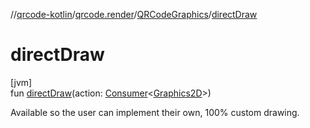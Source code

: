 //[qrcode-kotlin](../../../index.md)/[qrcode.render](../index.md)/[QRCodeGraphics](index.md)/[directDraw](direct-draw.md)

# directDraw

[jvm]\
fun [directDraw](direct-draw.md)(action: [Consumer](https://developer.android.com/reference/kotlin/java/util/function/Consumer.html)&lt;[Graphics2D](https://docs.oracle.com/javase/8/docs/api/java/awt/Graphics2D.html)&gt;)

Available so the user can implement their own, 100% custom drawing.
